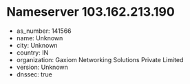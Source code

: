 # Nameserver 103.162.213.190

* as_number: 141566
* name: Unknown
* city: Unknown
* country: IN
* organization: Gaxiom Networking Solutions Private Limited
* version: Unknown
* dnssec: true
